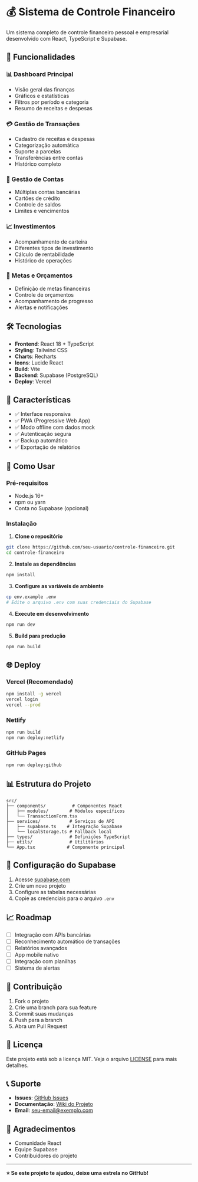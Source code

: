 # 💰 Sistema de Controle Financeiro

Um sistema completo de controle financeiro pessoal e empresarial desenvolvido com React, TypeScript e Supabase.

## 🚀 Funcionalidades

### 📊 Dashboard Principal
- Visão geral das finanças
- Gráficos e estatísticas
- Filtros por período e categoria
- Resumo de receitas e despesas

### 💳 Gestão de Transações
- Cadastro de receitas e despesas
- Categorização automática
- Suporte a parcelas
- Transferências entre contas
- Histórico completo

### 🏦 Gestão de Contas
- Múltiplas contas bancárias
- Cartões de crédito
- Controle de saldos
- Limites e vencimentos

### 📈 Investimentos
- Acompanhamento de carteira
- Diferentes tipos de investimento
- Cálculo de rentabilidade
- Histórico de operações

### 🎯 Metas e Orçamentos
- Definição de metas financeiras
- Controle de orçamentos
- Acompanhamento de progresso
- Alertas e notificações

## 🛠️ Tecnologias

- **Frontend**: React 18 + TypeScript
- **Styling**: Tailwind CSS
- **Charts**: Recharts
- **Icons**: Lucide React
- **Build**: Vite
- **Backend**: Supabase (PostgreSQL)
- **Deploy**: Vercel

## 📱 Características

- ✅ Interface responsiva
- ✅ PWA (Progressive Web App)
- ✅ Modo offline com dados mock
- ✅ Autenticação segura
- ✅ Backup automático
- ✅ Exportação de relatórios

## 🚀 Como Usar

### Pré-requisitos
- Node.js 16+
- npm ou yarn
- Conta no Supabase (opcional)

### Instalação

1. **Clone o repositório**
```bash
git clone https://github.com/seu-usuario/controle-financeiro.git
cd controle-financeiro
```

2. **Instale as dependências**
```bash
npm install
```

3. **Configure as variáveis de ambiente**
```bash
cp env.example .env
# Edite o arquivo .env com suas credenciais do Supabase
```

4. **Execute em desenvolvimento**
```bash
npm run dev
```

5. **Build para produção**
```bash
npm run build
```

## 🌐 Deploy

### Vercel (Recomendado)
```bash
npm install -g vercel
vercel login
vercel --prod
```

### Netlify
```bash
npm run build
npm run deploy:netlify
```

### GitHub Pages
```bash
npm run deploy:github
```

## 📊 Estrutura do Projeto

```
src/
├── components/          # Componentes React
│   ├── modules/        # Módulos específicos
│   └── TransactionForm.tsx
├── services/           # Serviços de API
│   ├── supabase.ts    # Integração Supabase
│   └── localStorage.ts # Fallback local
├── types/              # Definições TypeScript
├── utils/              # Utilitários
└── App.tsx            # Componente principal
```

## 🔧 Configuração do Supabase

1. Acesse [supabase.com](https://supabase.com)
2. Crie um novo projeto
3. Configure as tabelas necessárias
4. Copie as credenciais para o arquivo `.env`

## 📈 Roadmap

- [ ] Integração com APIs bancárias
- [ ] Reconhecimento automático de transações
- [ ] Relatórios avançados
- [ ] App mobile nativo
- [ ] Integração com planilhas
- [ ] Sistema de alertas

## 🤝 Contribuição

1. Fork o projeto
2. Crie uma branch para sua feature
3. Commit suas mudanças
4. Push para a branch
5. Abra um Pull Request

## 📄 Licença

Este projeto está sob a licença MIT. Veja o arquivo [LICENSE](LICENSE) para mais detalhes.

## 📞 Suporte

- **Issues**: [GitHub Issues](https://github.com/seu-usuario/controle-financeiro/issues)
- **Documentação**: [Wiki do Projeto](https://github.com/seu-usuario/controle-financeiro/wiki)
- **Email**: seu-email@exemplo.com

## 🙏 Agradecimentos

- Comunidade React
- Equipe Supabase
- Contribuidores do projeto

---

**⭐ Se este projeto te ajudou, deixe uma estrela no GitHub!** 
